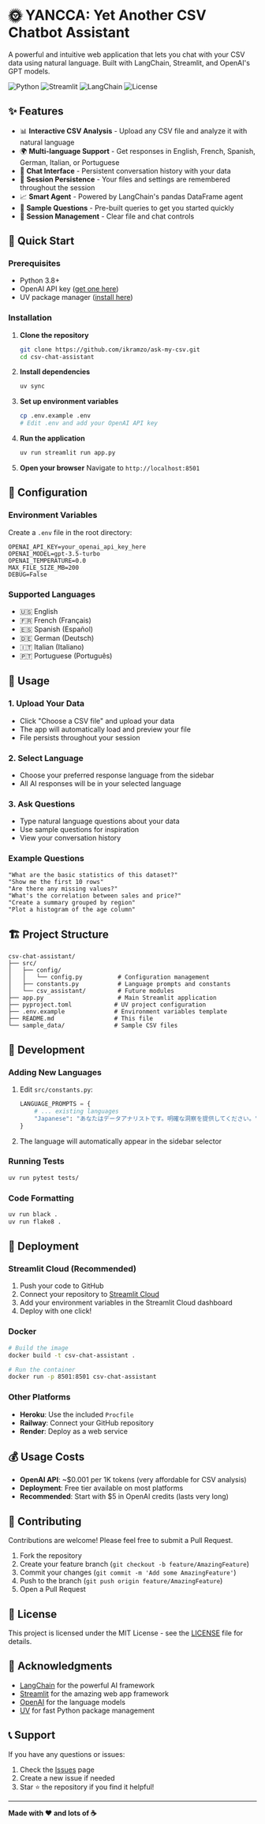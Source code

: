 # 🌞 YANCCA: Yet Another CSV Chatbot Assistant

A powerful and intuitive web application that lets you chat with your CSV data using natural language. Built with LangChain, Streamlit, and OpenAI's GPT models.

![Python](https://img.shields.io/badge/python-v3.8+-blue.svg)
![Streamlit](https://img.shields.io/badge/streamlit-latest-red.svg)
![LangChain](https://img.shields.io/badge/langchain-latest-green.svg)
![License](https://img.shields.io/badge/license-MIT-blue.svg)

## ✨ Features

- 📊 **Interactive CSV Analysis** - Upload any CSV file and analyze it with natural language
- 🌍 **Multi-language Support** - Get responses in English, French, Spanish, German, Italian, or Portuguese
- 💬 **Chat Interface** - Persistent conversation history with your data
- 🔄 **Session Persistence** - Your files and settings are remembered throughout the session
- 📈 **Smart Agent** - Powered by LangChain's pandas DataFrame agent
- 🎯 **Sample Questions** - Pre-built queries to get you started quickly
- 🧹 **Session Management** - Clear file and chat controls

## 🚀 Quick Start

### Prerequisites

- Python 3.8+
- OpenAI API key ([get one here](https://platform.openai.com/api-keys))
- UV package manager ([install here](https://docs.astral.sh/uv/getting-started/installation/))

### Installation

1. **Clone the repository**
   ```bash
   git clone https://github.com/ikramzo/ask-my-csv.git
   cd csv-chat-assistant
   ```

2. **Install dependencies**
   ```bash
   uv sync
   ```

3. **Set up environment variables**
   ```bash
   cp .env.example .env
   # Edit .env and add your OpenAI API key
   ```

4. **Run the application**
   ```bash
   uv run streamlit run app.py
   ```

5. **Open your browser**
   Navigate to `http://localhost:8501`

## 🔧 Configuration

### Environment Variables

Create a `.env` file in the root directory:

```env
OPENAI_API_KEY=your_openai_api_key_here
OPENAI_MODEL=gpt-3.5-turbo
OPENAI_TEMPERATURE=0.0
MAX_FILE_SIZE_MB=200
DEBUG=False
```

### Supported Languages

- 🇺🇸 English
- 🇫🇷 French (Français)
- 🇪🇸 Spanish (Español)
- 🇩🇪 German (Deutsch)
- 🇮🇹 Italian (Italiano)
- 🇵🇹 Portuguese (Português)

## 📖 Usage

### 1. Upload Your Data
- Click "Choose a CSV file" and upload your data
- The app will automatically load and preview your file
- File persists throughout your session

### 2. Select Language
- Choose your preferred response language from the sidebar
- All AI responses will be in your selected language

### 3. Ask Questions
- Type natural language questions about your data
- Use sample questions for inspiration
- View your conversation history

### Example Questions

```
"What are the basic statistics of this dataset?"
"Show me the first 10 rows"
"Are there any missing values?"
"What's the correlation between sales and price?"
"Create a summary grouped by region"
"Plot a histogram of the age column"
```

## 🏗️ Project Structure

```
csv-chat-assistant/
├── src/
│   ├── config/
│   │   └── config.py          # Configuration management
│   ├── constants.py           # Language prompts and constants
│   └── csv_assistant/         # Future modules
├── app.py                     # Main Streamlit application
├── pyproject.toml            # UV project configuration
├── .env.example              # Environment variables template
├── README.md                 # This file
└── sample_data/              # Sample CSV files
```

## 🧪 Development

### Adding New Languages

1. Edit `src/constants.py`:
   ```python
   LANGUAGE_PROMPTS = {
       # ... existing languages
       "Japanese": "あなたはデータアナリストです。明確な洞察を提供してください。",
   }
   ```

2. The language will automatically appear in the sidebar selector

### Running Tests

```bash
uv run pytest tests/
```

### Code Formatting

```bash
uv run black .
uv run flake8 .
```

## 🚀 Deployment

### Streamlit Cloud (Recommended)

1. Push your code to GitHub
2. Connect your repository to [Streamlit Cloud](https://streamlit.io/cloud)
3. Add your environment variables in the Streamlit Cloud dashboard
4. Deploy with one click!

### Docker

```bash
# Build the image
docker build -t csv-chat-assistant .

# Run the container
docker run -p 8501:8501 csv-chat-assistant
```

### Other Platforms

- **Heroku**: Use the included `Procfile`
- **Railway**: Connect your GitHub repository
- **Render**: Deploy as a web service

## 💰 Usage Costs

- **OpenAI API**: ~$0.001 per 1K tokens (very affordable for CSV analysis)
- **Deployment**: Free tier available on most platforms
- **Recommended**: Start with $5 in OpenAI credits (lasts very long)

## 🤝 Contributing

Contributions are welcome! Please feel free to submit a Pull Request.

1. Fork the repository
2. Create your feature branch (`git checkout -b feature/AmazingFeature`)
3. Commit your changes (`git commit -m 'Add some AmazingFeature'`)
4. Push to the branch (`git push origin feature/AmazingFeature`)
5. Open a Pull Request

## 📝 License

This project is licensed under the MIT License - see the [LICENSE](LICENSE) file for details.

## 🙏 Acknowledgments

- [LangChain](https://langchain.com/) for the powerful AI framework
- [Streamlit](https://streamlit.io/) for the amazing web app framework
- [OpenAI](https://openai.com/) for the language models
- [UV](https://docs.astral.sh/uv/) for fast Python package management

## 📞 Support

If you have any questions or issues:

1. Check the [Issues](https://github.com/yourusername/csv-chat-assistant/issues) page
2. Create a new issue if needed
3. Star ⭐ the repository if you find it helpful!

---

**Made with ❤️ and lots of ☕**
